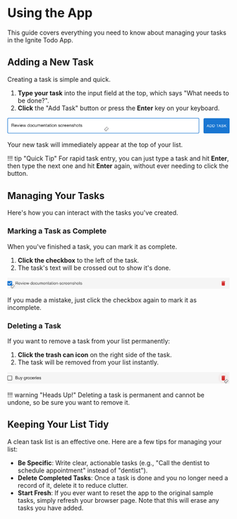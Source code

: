 # Using the App

This guide covers everything you need to know about managing your tasks in the Ignite Todo App.

## Adding a New Task

Creating a task is simple and quick.

1.  **Type your task** into the input field at the top, which says "What needs to be done?".
2.  **Click** the "Add Task" button or press the **Enter** key on your keyboard.

![Adding a new task](../assets/screenshots/02-adding-task.png)

Your new task will immediately appear at the top of your list.

!!! tip "Quick Tip"
    For rapid task entry, you can just type a task and hit **Enter**, then type the next one and hit **Enter** again, without ever needing to click the button.

## Managing Your Tasks

Here's how you can interact with the tasks you've created.

### Marking a Task as Complete

When you've finished a task, you can mark it as complete.

1.  **Click the checkbox** to the left of the task.
2.  The task's text will be crossed out to show it's done.

![A completed task](../assets/screenshots/03-completed-task.png)

If you made a mistake, just click the checkbox again to mark it as incomplete.

### Deleting a Task

If you want to remove a task from your list permanently:

1.  **Click the trash can icon** on the right side of the task.
2.  The task will be removed from your list instantly.

![Deleting a task](../assets/screenshots/04-deleting-task.png)

!!! warning "Heads Up!"
    Deleting a task is permanent and cannot be undone, so be sure you want to remove it.

## Keeping Your List Tidy

A clean task list is an effective one. Here are a few tips for managing your list:

*   **Be Specific**: Write clear, actionable tasks (e.g., "Call the dentist to schedule appointment" instead of "dentist").
*   **Delete Completed Tasks**: Once a task is done and you no longer need a record of it, delete it to reduce clutter.
*   **Start Fresh**: If you ever want to reset the app to the original sample tasks, simply refresh your browser page. Note that this will erase any tasks you have added. 